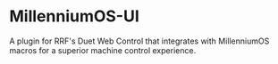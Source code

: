# MillenniumOS-UI
A plugin for RRF's Duet Web Control that integrates with MillenniumOS macros for a superior machine control experience.
